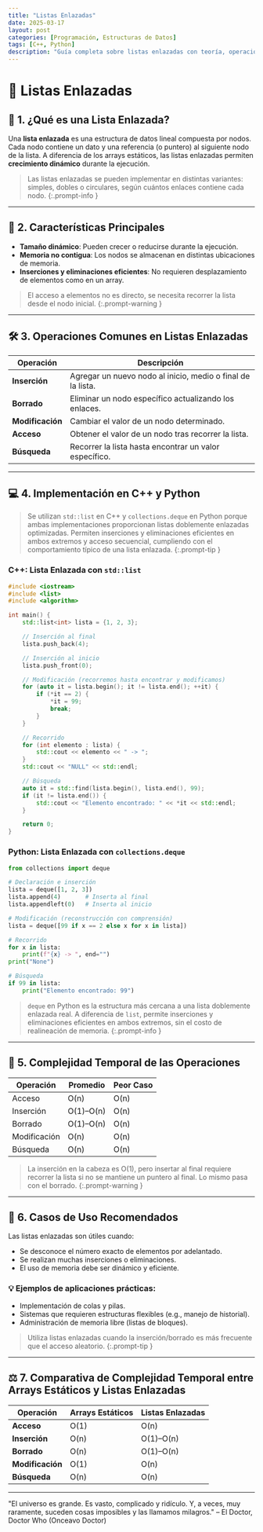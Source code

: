 ```yaml
---
title: "Listas Enlazadas"
date: 2025-03-17
layout: post
categories: [Programación, Estructuras de Datos]
tags: [C++, Python]
description: "Guía completa sobre listas enlazadas con teoría, operaciones básicas y ejemplos en C++ y Python."
---
```


# 🔗 Listas Enlazadas

## 📘 1. ¿Qué es una Lista Enlazada?

Una **lista enlazada** es una estructura de datos lineal compuesta por nodos. Cada nodo contiene un dato y una referencia (o puntero) al siguiente nodo de la lista. A diferencia de los arrays estáticos, las listas enlazadas permiten **crecimiento dinámico** durante la ejecución.

> Las listas enlazadas se pueden implementar en distintas variantes: simples, dobles o circulares, según cuántos enlaces contiene cada nodo.
{:.prompt-info }

---

## 🧩 2. Características Principales

- **Tamaño dinámico**: Pueden crecer o reducirse durante la ejecución.
- **Memoria no contigua**: Los nodos se almacenan en distintas ubicaciones de memoria.
- **Inserciones y eliminaciones eficientes**: No requieren desplazamiento de elementos como en un array.

> El acceso a elementos no es directo, se necesita recorrer la lista desde el nodo inicial.
{:.prompt-warning }

---

## 🛠️ 3. Operaciones Comunes en Listas Enlazadas

| **Operación**    | **Descripción**                                             |
| ---------------- | ----------------------------------------------------------- |
| **Inserción**    | Agregar un nuevo nodo al inicio, medio o final de la lista. |
| **Borrado**      | Eliminar un nodo específico actualizando los enlaces.       |
| **Modificación** | Cambiar el valor de un nodo determinado.                    |
| **Acceso**       | Obtener el valor de un nodo tras recorrer la lista.         |
| **Búsqueda**     | Recorrer la lista hasta encontrar un valor específico.      |

---

## 💻 4. Implementación en C++ y Python

> Se utilizan `std::list` en C++ y `collections.deque` en Python porque ambas implementaciones proporcionan listas doblemente enlazadas optimizadas. Permiten inserciones y eliminaciones eficientes en ambos extremos y acceso secuencial, cumpliendo con el comportamiento típico de una lista enlazada.
{:.prompt-tip }

### C++: Lista Enlazada con `std::list`

```cpp
#include <iostream>
#include <list>
#include <algorithm>

int main() {
    std::list<int> lista = {1, 2, 3};

    // Inserción al final
    lista.push_back(4);

    // Inserción al inicio
    lista.push_front(0);

    // Modificación (recorremos hasta encontrar y modificamos)
    for (auto it = lista.begin(); it != lista.end(); ++it) {
        if (*it == 2) {
            *it = 99;
            break;
        }
    }

    // Recorrido
    for (int elemento : lista) {
        std::cout << elemento << " -> ";
    }
    std::cout << "NULL" << std::endl;

    // Búsqueda
    auto it = std::find(lista.begin(), lista.end(), 99);
    if (it != lista.end()) {
        std::cout << "Elemento encontrado: " << *it << std::endl;
    }

    return 0;
}
```

### Python: Lista Enlazada con `collections.deque`

```python
from collections import deque

# Declaración e inserción
lista = deque([1, 2, 3])
lista.append(4)       # Inserta al final
lista.appendleft(0)   # Inserta al inicio

# Modificación (reconstrucción con comprensión)
lista = deque([99 if x == 2 else x for x in lista])

# Recorrido
for x in lista:
    print(f"{x} -> ", end="")
print("None")

# Búsqueda
if 99 in lista:
    print("Elemento encontrado: 99")
```

> `deque` en Python es la estructura más cercana a una lista doblemente enlazada real. A diferencia de `list`, permite inserciones y eliminaciones eficientes en ambos extremos, sin el costo de realineación de memoria.
{:.prompt-info }

---

## 🧮 5. Complejidad Temporal de las Operaciones

| **Operación** | **Promedio** | **Peor Caso** |
| ------------- | ------------ | ------------- |
| Acceso        | O(n)         | O(n)          |
| Inserción     | O(1)–O(n)    | O(n)          |
| Borrado       | O(1)–O(n)    | O(n)          |
| Modificación  | O(n)         | O(n)          |
| Búsqueda      | O(n)         | O(n)          |

> La inserción en la cabeza es O(1), pero insertar al final requiere recorrer la lista si no se mantiene un puntero al final. Lo mismo pasa con el borrado.
{:.prompt-warning }

---

## 🚀 6. Casos de Uso Recomendados

Las listas enlazadas son útiles cuando:

- Se desconoce el número exacto de elementos por adelantado.
- Se realizan muchas inserciones o eliminaciones.
- El uso de memoria debe ser dinámico y eficiente.

### 💡 Ejemplos de aplicaciones prácticas:

- Implementación de colas y pilas.
- Sistemas que requieren estructuras flexibles (e.g., manejo de historial).
- Administración de memoria libre (listas de bloques).

> Utiliza listas enlazadas cuando la inserción/borrado es más frecuente que el acceso aleatorio.
{:.prompt-tip }

---

## ⚖️ 7. Comparativa de Complejidad Temporal entre Arrays Estáticos y Listas Enlazadas

| **Operación**    | **Arrays Estáticos** | **Listas Enlazadas** |
| ---------------- | -------------------- | -------------------- |
| **Acceso**       | O(1)                 | O(n)                 |
| **Inserción**    | O(n)                 | O(1)–O(n)            |
| **Borrado**      | O(n)                 | O(1)–O(n)            |
| **Modificación** | O(1)                 | O(n)                 |
| **Búsqueda**     | O(n)                 | O(n)                 |

---

"El universo es grande. Es vasto, complicado y ridículo. Y, a veces, muy raramente, suceden cosas imposibles y las llamamos milagros." – El Doctor, Doctor Who (Onceavo Doctor)